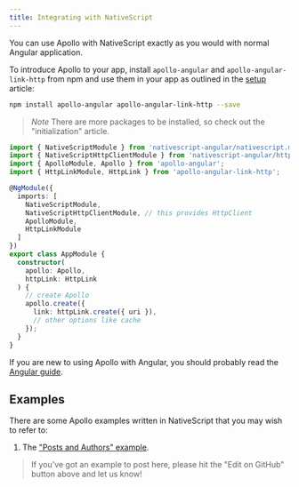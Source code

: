 ```yaml
---
title: Integrating with NativeScript
---
```


You can use Apollo with NativeScript exactly as you would with normal Angular application.

To introduce Apollo to your app, install `apollo-angular` and `apollo-angular-link-http` from npm and use them in your app as outlined in the [setup](../basics/setup.html) article:

```bash
npm install apollo-angular apollo-angular-link-http --save
```

> *Note* There are more packages to be installed, so check out the "initialization" article.

```ts
import { NativeScriptModule } from 'nativescript-angular/nativescript.module';
import { NativeScriptHttpClientModule } from 'nativescript-angular/http-client';
import { ApolloModule, Apollo } from 'apollo-angular';
import { HttpLinkModule, HttpLink } from 'apollo-angular-link-http';

@NgModule({
  imports: [
    NativeScriptModule,
    NativeScriptHttpClientModule, // this provides HttpClient
    ApolloModule,
    HttpLinkModule
  ]
})
export class AppModule {
  constructor(
    apollo: Apollo,
    httpLink: HttpLink
  ) {
    // create Apollo
    apollo.create({
      link: httpLink.create({ uri }),
      // other options like cache
    });
  }
}
```

If you are new to using Apollo with Angular, you should probably read the [Angular guide](../index.html).

## Examples

There are some Apollo examples written in NativeScript that you may wish to refer to:

1. The ["Posts and Authors" example](https://github.com/kamilkisiela/apollo-angular-nativescript).

> If you've got an example to post here, please hit the "Edit on GitHub" button above and let us know!
